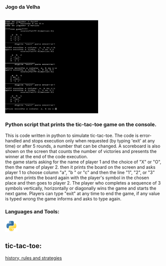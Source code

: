 <h3 align="left">Jogo da Velha</h1>
<p align="left">
<br/>
<img src="https://raw.githubusercontent.com/ralffmatias/jogo-da-velha/master/folder/terminal.jpg" alt="jogo da velha!" width=300" height="300" >

<h3 align="left">Python script that prints the tic-tac-toe game on the console.</h1>

 This is code written in python to simulate tic-tac-toe.  The code is error-handled and stops execution only when requested (by typing 'exit' at any time) or after 5 rounds, a number that can be changed.  A scoreboard is also shown on the screen that counts the number of victories and presents the winner at the end of the code execution.
<br/>
the game starts asking for the name of player 1 and the choice of "X" or "O", then the name of player 2. then it prints the board on the screen and asks player 1 to choose column "a", "b " or "c" and then the line "1", "2", or "3" and then prints the board again with the player's symbol in the chosen place and then goes to player 2. The player who completes a sequence of 3 symbols vertically, horizontally or diagonally wins the game and starts the next game.  Players can type "exit" at any time to end the game, if any value is typed wrong the game informs and asks to type again.

<h3 align="left">Languages and Tools:</h3>
<p align="left"> <a href="https://www.python.org" target="_blank" rel="noreferrer"> <img src="https://raw.githubusercontent.com/devicons/devicon/master/icons/python/python-original.svg" alt="python" width="40" height="40"/> </a> </p>

## tic-tac-toe:
[history, rules and strategies](https://www.pt.m.wikipedia.org/wiki/Jogo_da_velha)
